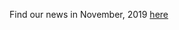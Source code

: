 Find our news in November, 2019 [here](https://drive.google.com/open?id=1Ql4Tfd_DUpSiqYKQduEcIbgbIaYQieKm)
